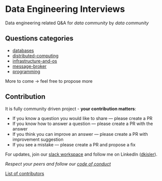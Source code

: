 # Data Engineering Interviews

Data engineering related Q&A for *data community* by *data community*

## Questions categories

- [databases](questions/databases)
- [distributed-computing](questions/distributed-computing)
- [infrastructure-and-os](questions/infrastructure-and-os)
- [message-broker](questions/message-broker)
- [programming](questions/programming)

More to come -> feel free to propose more

## Contribution

It is fully community driven project - **your contribution matters**:

- If you know a question you would like to share — please create a PR
- If you know how to answer a question — please create a PR with the answer
- If you think you can improve an answer — please create a PR with improvement suggestion
- If you see a mistake — please create a PR and propose a fix

For updates, join our [slack workspace](https://join.slack.com/t/dataengineeri-dg22406/shared_invite/zt-eeydzktu-uJ2mc4a45OrtzDMqekiqDQ) and follow me on LinkedIn ([dkisler](https://www.linkedin.com/in/dkisler/)).

*Respect your peers and follow our [code of conduct](code-of-conduct)*

[List of contributors](https://github.com/kislerdm/data-engineering-interviews/contributors)
